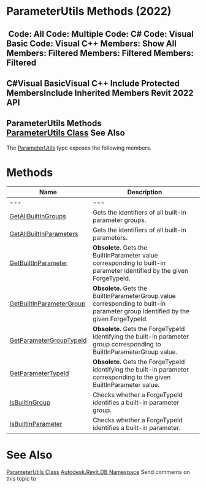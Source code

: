 # ParameterUtils Methods (2022)

﻿
 Code: All Code: Multiple Code: C# Code: Visual Basic Code: Visual C++  Members: Show All Members: Filtered Members: Filtered Members: Filtered   
---  
C#Visual BasicVisual C++
Include Protected MembersInclude Inherited Members
Revit 2022 API  
---  
ParameterUtils Methods  
[ParameterUtils Class](df5da06e-35c6-e32e-53c0-9fd68d3ab142.md "ParameterUtils Class") See Also  
---  
The [ParameterUtils](df5da06e-35c6-e32e-53c0-9fd68d3ab142.md "ParameterUtils Class") type exposes the following members.
# Methods
| Name | Description |
| --- | --- |
| --- | --- | --- |
| [GetAllBuiltInGroups](884d14d3-02e5-5631-adb3-79c612d04b5a.md "GetAllBuiltInGroups Method") | Gets the identifiers of all built-in parameter groups. |
| [GetAllBuiltInParameters](bbcac12c-c02a-3747-55d0-95bc3f6d2bb2.md "GetAllBuiltInParameters Method") | Gets the identifiers of all built-in parameters. |
| [GetBuiltInParameter](9b2b9b94-5220-0e9f-d259-c05faaf86625.md "GetBuiltInParameter Method") | **Obsolete.** Gets the BuiltInParameter value corresponding to built-in parameter identified by the given ForgeTypeId. |
| [GetBuiltInParameterGroup](3703f1ea-a444-518c-7112-e9a1303dac12.md "GetBuiltInParameterGroup Method") | **Obsolete.** Gets the BuiltInParameterGroup value corresponding to built-in parameter group identified by the given ForgeTypeId. |
| [GetParameterGroupTypeId](51728d1e-61d4-ecd3-5219-0dd007ec855c.md "GetParameterGroupTypeId Method") | **Obsolete.** Gets the ForgeTypeId identifying the built-in parameter group corresponding to BuiltInParameterGroup value. |
| [GetParameterTypeId](7756d26f-c271-8259-b668-5e8eb888b29e.md "GetParameterTypeId Method") | **Obsolete.** Gets the ForgeTypeId identifying the built-in parameter corresponding to the given BuiltInParameter value. |
| [IsBuiltInGroup](50a42579-6e5e-7f9d-30ff-fdf41036c8e7.md "IsBuiltInGroup Method") | Checks whether a ForgeTypeId identifies a built-in parameter group. |
| [IsBuiltInParameter](dd94c332-1755-910b-d3db-65ad9d396ce1.md "IsBuiltInParameter Method") | Checks whether a ForgeTypeId identifies a built-in parameter. |

# See Also
[ParameterUtils Class](df5da06e-35c6-e32e-53c0-9fd68d3ab142.md "ParameterUtils Class")
[Autodesk.Revit.DB Namespace](87546ba7-461b-c646-cbb1-2cb8f5bff8b2.md "Autodesk.Revit.DB Namespace")
Send comments on this topic to 